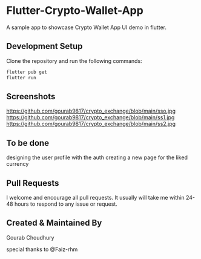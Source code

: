 # Flutter-Crypto-Wallet-App

A sample app to showcase Crypto Wallet App UI demo in flutter.


## Development Setup

Clone the repository and run the following commands:

```sh
flutter pub get
flutter run
```


## Screenshots
<https://github.com/gourab9817/crypto_exchange/blob/main/sso.jpg>
<https://github.com/gourab9817/crypto_exchange/blob/main/ss1.jpg>
<https://github.com/gourab9817/crypto_exchange/blob/main/ss2.jpg>


## To be done 
 designing the user profile with the auth
 creating a new page for the liked currency 

 
## Pull Requests

I welcome and encourage all pull requests. It usually will take me within 24-48 hours to respond to any issue or request.


## Created & Maintained By

Gourab Choudhury

special thanks to @Faiz-rhm




